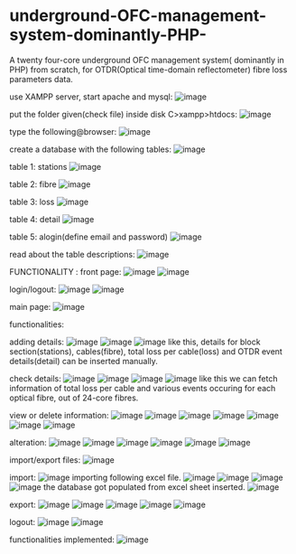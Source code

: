 # underground-OFC-management-system-dominantly-PHP-
A twenty four-core underground OFC management system( dominantly in PHP) from scratch, for OTDR(Optical time-domain reflectometer) fibre loss parameters data.

use XAMPP server, start apache and mysql:
![image](https://user-images.githubusercontent.com/75139237/126043936-aa28b5e1-ecb6-4b0c-ae7a-be42a22bcbe9.png)

put the folder given(check file) inside disk C>xampp>htdocs:
![image](https://user-images.githubusercontent.com/75139237/126044042-9d101f7c-90ea-41c7-b63f-eebdfc7dc4d5.png)

type the following@browser:
![image](https://user-images.githubusercontent.com/75139237/126044104-f6a1396d-6a33-4728-8909-844dbc91e559.png)

create a database with the following tables:
![image](https://user-images.githubusercontent.com/75139237/126044283-1daf9848-294c-4b83-aca6-33a9a655ef23.png)

table 1: stations
![image](https://user-images.githubusercontent.com/75139237/126044313-4f1acf92-723a-408c-9382-2c93d6da16b9.png)

table 2: fibre
![image](https://user-images.githubusercontent.com/75139237/126044342-8cb4bbb5-0613-4b17-b959-2a56e1857f90.png)

table 3: loss
![image](https://user-images.githubusercontent.com/75139237/126044365-d89bebb7-cb53-4a44-8da4-703b5e996396.png)

table 4: detail
![image](https://user-images.githubusercontent.com/75139237/126044377-e0379919-3318-4c0d-945b-1d953db6d312.png)

table 5: alogin(define email and password)
![image](https://user-images.githubusercontent.com/75139237/126044473-f0f4257f-58b7-4b2f-8885-72e1e6287ddd.png)

read about the table descriptions:
![image](https://user-images.githubusercontent.com/75139237/126044421-61064deb-1bbc-4148-8a18-0a306285b02e.png)

FUNCTIONALITY :
front page:
![image](https://user-images.githubusercontent.com/75139237/126044564-27786178-80e1-434a-99dc-f483092b75d3.png)
![image](https://user-images.githubusercontent.com/75139237/126044608-7abed41b-33ad-4efc-950c-8f4b44f059a8.png)

login/logout:
![image](https://user-images.githubusercontent.com/75139237/126044673-e89eda79-329a-4acc-89ce-4b62f9512b90.png)
![image](https://user-images.githubusercontent.com/75139237/126044804-827b3989-a60c-4d2c-9b62-27b35b957ec5.png)

main page:
![image](https://user-images.githubusercontent.com/75139237/126044885-dc824c32-0fd6-4e38-b75d-bf262b0fb08b.png)

functionalities:

adding details:
![image](https://user-images.githubusercontent.com/75139237/126044907-62a873b6-45a8-427f-be1c-bdf6813feb5b.png)
![image](https://user-images.githubusercontent.com/75139237/126044926-3fcd7f08-fa28-416d-b1ac-33e8c97ec201.png)
![image](https://user-images.githubusercontent.com/75139237/126044956-a9e381e4-117d-4d86-9d4c-48eb0e08f9ee.png)
like this, details for block section(stations), cables(fibre), total loss per cable(loss) and OTDR event details(detail) can be inserted manually.

check details:
![image](https://user-images.githubusercontent.com/75139237/126045001-b9b0473b-9254-4c9c-96a4-b6742124d316.png)
![image](https://user-images.githubusercontent.com/75139237/126045010-f12fd8a3-1d82-435d-84de-4307de8ca2c2.png)
![image](https://user-images.githubusercontent.com/75139237/126045026-719533b9-67bb-47d2-a3b2-d38fdd518c1b.png)
![image](https://user-images.githubusercontent.com/75139237/126045044-3d27875b-476d-45e6-99e1-2c21885746a9.png)
like this we can fetch information of total loss per cable and various events occuring for each optical fibre, out of 24-core fibres.

view or delete information:
![image](https://user-images.githubusercontent.com/75139237/126045100-e9e9969c-b482-496e-998d-021d12379d63.png)
![image](https://user-images.githubusercontent.com/75139237/126045147-2a1a3616-77f0-4ad4-a933-161957bd4d33.png)
![image](https://user-images.githubusercontent.com/75139237/126045162-f685bfe4-1ed4-4db3-abbd-64faf9f87eab.png)
![image](https://user-images.githubusercontent.com/75139237/126045207-074a0d88-a9d6-4abd-a5d7-456b284cfa0b.png)
![image](https://user-images.githubusercontent.com/75139237/126045251-179485c0-8e47-421e-b83f-4c424e7f36b7.png)
![image](https://user-images.githubusercontent.com/75139237/126045264-7d1e079f-539e-4150-9d4c-26f24fc75c73.png)
![image](https://user-images.githubusercontent.com/75139237/126045277-1d805ffb-9f48-402e-a3fe-b3b0d45e88bf.png)

alteration:
![image](https://user-images.githubusercontent.com/75139237/126045299-bf2d7b7c-85cc-49af-b483-01f3a4f02b6f.png)
![image](https://user-images.githubusercontent.com/75139237/126045309-dd9ab8f5-d33b-4051-9448-a07770128d27.png)
![image](https://user-images.githubusercontent.com/75139237/126045317-b6455038-78fe-4291-9b29-1a4fdae20551.png)
![image](https://user-images.githubusercontent.com/75139237/126045336-73c3149c-8078-44a8-8c9f-91d00f74f67c.png)
![image](https://user-images.githubusercontent.com/75139237/126045343-f8eda578-f7c5-4c7d-8a1e-d4bb0b7c0ffb.png)
![image](https://user-images.githubusercontent.com/75139237/126045374-3bebbe2d-6329-4ef2-8f3d-5d043dd357dd.png)

import/export files:
![image](https://user-images.githubusercontent.com/75139237/126045391-30fd065b-e231-453b-b00f-cdedf873ac9e.png)

import:
![image](https://user-images.githubusercontent.com/75139237/126045406-3f65eed0-c607-4274-96b7-beece2ca9821.png)
importing following excel file.
![image](https://user-images.githubusercontent.com/75139237/126045418-6601c5e6-522a-44b2-96be-7f3e5990cd46.png)
![image](https://user-images.githubusercontent.com/75139237/126045434-92d88a69-c8c2-446e-9626-d6bb0a407b85.png)
![image](https://user-images.githubusercontent.com/75139237/126045483-69d61d4e-da1e-47ee-9018-c81ceb70174b.png)
![image](https://user-images.githubusercontent.com/75139237/126045494-a65ed73c-7b70-427c-9381-3693b82c78f9.png)
the database got populated from excel sheet inserted.
![image](https://user-images.githubusercontent.com/75139237/126045522-18fbcfb6-d0d8-468d-bab8-0771f1ad73d2.png)

export:
![image](https://user-images.githubusercontent.com/75139237/126045542-e15aba5f-636f-4989-9129-e5246deef456.png)
![image](https://user-images.githubusercontent.com/75139237/126045553-46a1e41c-51e6-4ef6-8b3e-0d2e573ea79e.png)
![image](https://user-images.githubusercontent.com/75139237/126045565-c5d4c776-2672-4be9-bd0d-09338ba0aa82.png)
![image](https://user-images.githubusercontent.com/75139237/126045592-1f66d648-befe-4206-9060-ecde6141abf4.png)
![image](https://user-images.githubusercontent.com/75139237/126045600-a04d1914-12aa-4267-aae5-6122543a2fd3.png)

logout:
![image](https://user-images.githubusercontent.com/75139237/126045607-63ebd48d-3430-4d5b-b1a6-0894c6f119ac.png)
![image](https://user-images.githubusercontent.com/75139237/126045619-5fb5db36-020a-4164-98dc-0c635e2a9c73.png)

functionalities implemented:
![image](https://user-images.githubusercontent.com/75139237/126045648-0116fa57-ee7f-4914-86ef-59eabb91f8b8.png)









